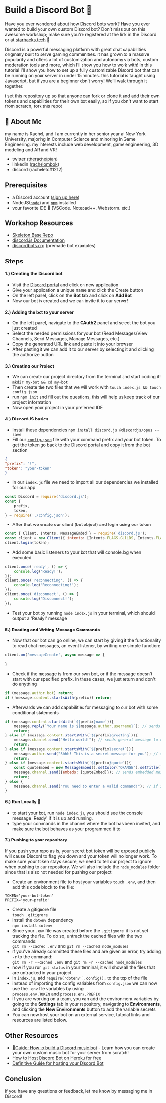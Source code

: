
# Build a Discord Bot 👾

Have you ever wondered about how Discord bots work? Have you ever 
wanted to build your own custom Discord bot? Don’t miss out on this awesome workshop; 
make sure you're registered at the link in the Discord or at [starhacks.tech](https://www.starhacks.tech/) 💫

Discord is a powerful messaging platform with great chat capabilities originally 
built to serve gaming communities. it has grown to a massive popularity and offers 
a lot of customization and autonomy via bots, custom moderation tools and more, 
which I’ll show you how to work with! in this tutorial I’ll show you how to set 
up a fully customizable Discord bot that can be running on your server in under
 15 minutes. this tutorial is taught using Javascript, but if you are a beginner 
 don’t worry! We’ll walk through it together.

i set this repository up so that anyone can fork or clone it and add their own tokens
and capabilities for their own bot easily, so if you don't want to start from scratch,
fork this repo!
## 🚀 About Me

my name is Rachel, and I am currently in her senior year at New York University, 
majoring in Computer Science and minoring in Game Engineering. my interests include 
web development, game engineering, 3D modeling and AR and VR!

* twitter ([therachelplan](https://twitter.com/therachelplan))
* linkedin ([rachelombok](https://linkedin.com/in/rachelombok))
* discord (racheletc#1212)

## Prerequisites

* a Discord account ([sign up here]())
* NodeJS([`node`](https://nodejs.org/en/download/)) and [`npm`](https://docs.npmjs.com/downloading-and-installing-node-js-and-npm) installed
* your favorite IDE 🤩 (VSCode, Notepad++, Webstorm, etc.)
## Workshop Resources
* [Skeleton Base Repo](https://github.com/rachelombok/DiscordBotWorkshop)
* [discord.js Documentation](https://discord.js.org/#/docs/discord.js/stable/general/welcome)
* [discordbots.org](discordbots.org) (premade bot examples)
## Steps

#### 1.) Creating the Discord bot

* Visit the [Discord portal](https://discordapp.com/developers/applications/) and click on new application
* Give your application a unique name and click the Create button 
* On the left panel, click on the **Bot** tab and click on **Add Bot**
* Now our bot is created and we can invite it to our server!

#### 2.) Adding the bot to your server
* On the left panel, navigate to the **OAuth2** panel and select the bot you just created
* Select the needed permissions for your bot (Read Messages/View Channels, Send Messages, Manage Messages, etc.)
* Copy the generated URL link and paste it into your browser
* After pasting it we can add it to our server by selecting it and clicking the authorize button

#### 3.) Creating our Project
* We can create our project directory from the terminal and start coding it!
`mkdir my-bot && cd my-bot`
* Then create the two files that we will work with
`touch index.js && touch config.json`
* run `npm init` and fill out the questions, this will help us keep track of our project information
* Now open your project in your preferred IDE 

#### 4.) DiscordJS basics
* Install these dependencies
`npm install discord.js @discordjs/opus --save`
* Fill our [`config.json`](https://github.com/rachelombok/DiscordBotWorkshop/blob/master/config.json) file with your command prefix and your bot token. To get the token go back to the Discord portal and copy it from the bot section
```json
{
"prefix": "!",
"token": "your-token"
}
```
* In our `index.js` file we need to import all our dependencies we installed for our app
```javascript
const Discord = require('discord.js');
const {
	prefix,
	token,
} = require('./config.json');
```
* After that we create our client (bot object) and login using our token
```javascript
const { Client, Intents, MessageEmbed } = require('discord.js');
const client = new Client({ intents: [Intents.FLAGS.GUILDS, Intents.FLAGS.GUILD_MESSAGES] });
client.login(token);
```
* Add some basic listeners to your bot that will console.log when executed
```javascript
client.once('ready', () => {
    console.log('Ready!');
});
client.once('reconnecting', () => {
    console.log('Reconnecting!');
});
client.once('disconnect', () => {
    console.log('Disconnect!');
});
```
* Test your bot by running `node index.js` in your terminal, which should output a 'Ready!' message

#### 5.) Reading and Writing Message Commands
* Now that our bot can go online, we can start by giving it the functionality to read chat messages, an event listener, by writing one simple function:
```javascript
client.on('messageCreate', async message => {
  
}
```
* Check if the message is from our own bot, or if the message doesn't start with our specified prefix. In these cases, we just return and don't do anything
```javascript
if (message.author.bot) return;
if (!message.content.startsWith(prefix)) return;
```
* Afterwards we can add capabilities for messaging to our bot with some conditional statements
```javascript
if (message.content.startsWith(`${prefix}name`)){
    message.reply(`Your name is ${message.author.username}`); // sends reply in channel to author
    return;
} else if (message.content.startsWith(`${prefix}greeting`)){
    message.channel.send("Hello world!"); // sends general message to channel
    return;
} else if (message.content.startsWith(`${prefix}secret`)){
    message.author.send("Shhh! This is a secret message for you"); // sends direct message to author
    return;
} else if (message.content.startsWith(`${prefix}quote`)){
    const quoteEmbed = new MessageEmbed().setColor("ORANGE").setTitle(`Quote for ${message.author.username}`).setURL("https://discord.js.org/#/docs/discord.js/stable/class/Client").setDescription("To be, or not to be. That is the question.")
    message.channel.send({embeds: [quoteEmbed]}); // sends embedded message to channel
    return;
} else {
    message.channel.send("You need to enter a valid command!"); // if invalid command, send this error message to the channel
}
```

#### 6.) Run Locally 📡
* to start your bot, run `node index.js`, you should see the console message 'Ready' if it is up and running.
* type your commands in the channel where the bot has been invited, and make sure the bot behaves as your programmed it to

#### 7.) Pushing to your repository
If you push your repo as is, your secret bot token will be exposed publicly will cause Discord to flag you down and your token will no longer work. To make sure your token stays secure, we need to tell our project to ignore when pushing to our repository. We will also include the `node_modules` folder since that is also not needed for pushing our project

* Create an environment file to host your variables 
`touch .env`, and then add this code block to the file:
```
TOKEN='your-bot-token'
PREFIX='your-prefix'
```
* Create a gitignore file<br> 
`touch .gitignore`
* install the `dotenv` dependency\
`npm install dotenv`
* Since your `.env` file was created before the `.gitignore`, it is not yet tracking the file. To do so, untrack the cached files with the two commands:\
`git rm --cached .env` and `git rm --cached node_modules`
* if you've already committed these files and are given an error, try adding `-r` to the command:\
`git rm -r --cached .env` and `git rm -r --cached node_modules`
* now if you run `git status` in your terminal, it will show all the files that are untracked in your project
* in `index.js`, add `require('dotenv').config();` to the top of the file
* instead of importing the config variables from `config.json` we can now use the `.env` file variables by using:<br>  `process.env.TOKEN` and `process.env.PREFIX`
* if you are working on a team, you can add the environment variables by going to the **Settings** tab in your repository, navigating to **Environments**, and clicking the **New Environments** button to add the variable secrets
* You can now host your bot on an external service, tutorial links and resources are listed below.

## Other Resources
* [🤖Guide: How to build a Discord music bot](https://www.freecodecamp.org/news/how-to-create-a-music-bot-using-discord-js-4436f5f3f0f8/) - Learn how you can create your own custom music bot for your server from scratch!
* [How to Host Discord Bot on Heroku for free](https://www.techwithtim.net/tutorials/discord-py/hosting-a-discord-bot-for-free/)
* [Definitive Guide for hosting your Discord Bot](https://www.writebots.com/discord-bot-hosting/)
## Conclusion

if you have any questions or feedback, let me know by messaging me in Discord!